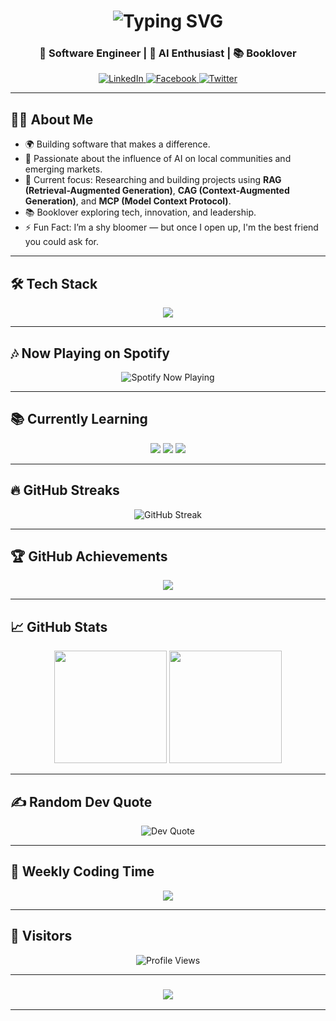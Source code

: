 <h1 align="center">
  <img src="https://readme-typing-svg.herokuapp.com?font=Righteous&size=40&center=true&vCenter=true&width=500&height=70&duration=4000&lines=Hi+There!+👋;+I'm+Abebe+Biru!" alt="Typing SVG" />
</h1>

<h3 align="center">🚀 Software Engineer | 🤖 AI Enthusiast | 📚 Booklover</h3>

<p align="center">
  <a href="https://linkedin.com/in/abebe-biru" target="_blank">
    <img src="https://img.shields.io/badge/-LinkedIn-0077B5?style=for-the-badge&logo=linkedin&logoColor=white" alt="LinkedIn">
  </a>
  <a href="https://facebook.com/abs476" target="_blank">
    <img src="https://img.shields.io/badge/-Facebook-1877F2?style=for-the-badge&logo=facebook&logoColor=white" alt="Facebook">
  </a>
  <a href="https://twitter.com/AbebeBiru5" target="_blank">
    <img src="https://img.shields.io/badge/-Twitter-1DA1F2?style=for-the-badge&logo=twitter&logoColor=white" alt="Twitter">
  </a>
</p>

---

## 🧑‍💻 About Me

- 🌍 Building software that makes a difference.
- 🤖 Passionate about the influence of AI on local communities and emerging markets.
- 🎯 Current focus: Researching and building projects using **RAG (Retrieval-Augmented Generation)**, **CAG (Context-Augmented Generation)**, and **MCP (Model Context Protocol)**.
- 📚 Booklover exploring tech, innovation, and leadership.
- ⚡ Fun Fact: I’m a shy bloomer — but once I open up, I'm the best friend you could ask for.

---

## 🛠️ Tech Stack

<p align="center">
  <img src="https://skillicons.dev/icons?i=js,ts,react,nextjs,python,php,laravel,html,css,git,github" />
</p>

---

## 🎶 Now Playing on Spotify

<p align="center">
  <img src="https://spotify-github-profile.vercel.app/api/view?uid=31pjbsqwtr6zvfp9xkl0bnrbw57i&cover_image=true&theme=default&show_offline=false&background_color=121212&interchange=true&bar_color_cover=true" alt="Spotify Now Playing" />
</p>

---

## 📚 Currently Learning

<p align="center">
  <img src="https://img.shields.io/badge/Learning-RAG-blue?style=for-the-badge" />
  <img src="https://img.shields.io/badge/Learning-CAG-green?style=for-the-badge" />
  <img src="https://img.shields.io/badge/Learning-MCP-purple?style=for-the-badge" />
</p>

---

## 🔥 GitHub Streaks

<p align="center">
  <img src="https://github-readme-streak-stats.herokuapp.com/?user=Abebe-Biru&theme=tokyonight_duo&hide_border=true" alt="GitHub Streak" />
</p>

---

## 🏆 GitHub Achievements

<p align="center">
  <img src="https://github-profile-trophy.vercel.app/?username=Abebe-Biru&theme=onestar&no-frame=true&row=2&column=3" />
</p>

---

## 📈 GitHub Stats

<p align="center">
  <img src="https://github-readme-stats.vercel.app/api?username=Abebe-Biru&show_icons=true&theme=tokyonight&hide_border=true&count_private=true" height="180em" />
  <img src="https://github-readme-stats.vercel.app/api/top-langs/?username=Abebe-Biru&layout=compact&langs_count=8&theme=tokyonight&hide_border=true" height="180em"/>
</p>

---

## ✍️ Random Dev Quote

<p align="center">
  <img src="https://quotes-github-readme.vercel.app/api?type=horizontal&theme=dark" alt="Dev Quote" />
</p>

---

## 📅 Weekly Coding Time

<!-- You need Wakatime for this -->
<p align="center">
  <img src="https://github-readme-stats.vercel.app/api/wakatime?username=your_wakatime_username&theme=tokyonight&layout=compact" />
</p>

---

## 🌟 Visitors

<p align="center">
  <img src="https://komarev.com/ghpvc/?username=Abebe-Biru&style=flat-square&color=brightgreen" alt="Profile Views"/>
</p>

---

<h3 align="center">
  <img src="https://readme-typing-svg.herokuapp.com/?font=Righteous&size=25&center=true&vCenter=true&width=500&height=70&duration=4000&lines=🎉+Glad+you're+here!+🤗;🎉+እዚህ+በመምጣትህ/ሽ+ደስ+ብሎኛል!+🤗">
</h3>

---

